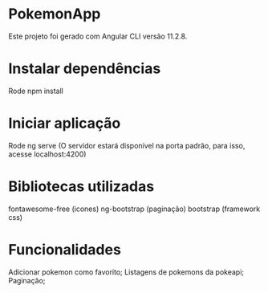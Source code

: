 # PokemonApp

Este projeto foi gerado com Angular CLI versão 11.2.8.

# Instalar dependências

Rode npm install

# Iniciar aplicação

Rode ng serve (O servidor estará disponível na porta padrão, para isso, acesse localhost:4200)

# Bibliotecas utilizadas

fontawesome-free (icones)
ng-bootstrap (paginação)
bootstrap (framework css)

# Funcionalidades

Adicionar pokemon como favorito;
Listagens de pokemons da pokeapi;
Paginação;
